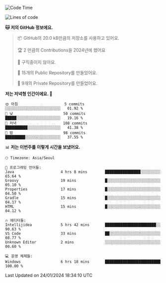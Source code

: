   <!--START_SECTION:waka-->
![Code Time](http://img.shields.io/badge/Code%20Time-342%20hrs%2044%20mins-blue)

![Lines of code](https://img.shields.io/badge/%EC%A0%80%EB%8A%94%20%EC%97%AC%ED%83%9C%EA%B9%8C%EC%A7%80%20-178.2%20thousand%20%EC%A4%84%EC%9D%98%20%EC%BD%94%EB%93%9C%EB%A5%BC%20%EC%9E%91%EC%84%B1%ED%96%88%EC%96%B4%EC%9A%94.-blue)

**🐱 저의 GitHub 정보에요.** 

> 📦 GitHub의 20.0 kB만큼의 저장소를 사용하고 있어요. 
 > 
> 🏆 2 만큼의 Contributions을 2024년에 했어요
 > 
> 🚫 구직중이지 않아요.
 > 
> 📜 15개의 Public Repository를 만들었어요. 
 > 
> 🔑 9개의 Private Repository를 만들었어요. 
 > 
**저는 저녁형 인간이에요. 🦉** 

```text
🌞 아침                     5 commits           ░░░░░░░░░░░░░░░░░░░░░░░░░   01.92 % 
🌆 낮　                     50 commits          █████░░░░░░░░░░░░░░░░░░░░   19.16 % 
🌃 저녁                     108 commits         ██████████░░░░░░░░░░░░░░░   41.38 % 
🌙 밤　                     98 commits          █████████░░░░░░░░░░░░░░░░   37.55 % 
```


📊 **저는 이번주를 이렇게 시간을 보냈어요.** 

```text
🕑︎ Timezone: Asia/Seoul

💬 프로그래밍 언어들: 
Java                     4 hrs 8 mins        ████████████████░░░░░░░░░   65.64 % 
Groovy                   19 mins             █░░░░░░░░░░░░░░░░░░░░░░░░   05.10 % 
Properties               17 mins             █░░░░░░░░░░░░░░░░░░░░░░░░   04.50 % 
Gradle                   15 mins             █░░░░░░░░░░░░░░░░░░░░░░░░   04.17 % 
HTML                     15 mins             █░░░░░░░░░░░░░░░░░░░░░░░░   04.12 % 

🔥 에디터들: 
Intellijidea             5 hrs 42 mins       ███████████████████████░░   90.63 % 
VS Code                  33 mins             ██░░░░░░░░░░░░░░░░░░░░░░░   08.77 % 
Unknown Editor           2 mins              ░░░░░░░░░░░░░░░░░░░░░░░░░   00.60 % 

💻 운영 체제들: 
Windows                  6 hrs 18 mins       █████████████████████████   100.00 % 
```


 Last Updated on 24/01/2024 18:34:10 UTC
<!--END_SECTION:waka-->
